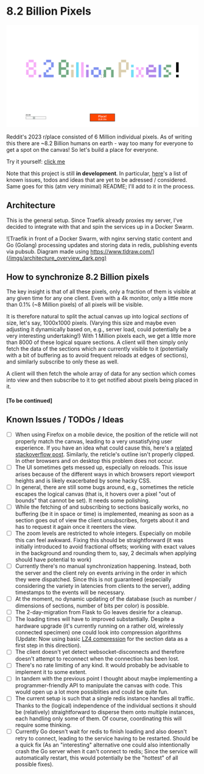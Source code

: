 # 8.2 Billion Pixels

![Screenshot of the website. "8.2 Billion Pixels" has been written as pixel art on the canvas in various pastel colors](/imgs/example_screenshot.png)

Reddit's 2023 r/place consisted of 6 Million individual pixels. As of writing this there are ~8.2 Billion humans on earth - way too many for everyone to get a spot on the canvas! So let's build a place for everyone.

Try it yourself: [click me](https://bipix.m-amthor.com)

Note that this project is still **in development**. In particular, [here](#known-issues--todos--ideas)'s a list of known issues, todos and ideas that are yet to be adressed / considered. Same goes for this (atm very minimal) README; I'll add to it in the process.

## Architecture

This is the general setup. Since Traefik already proxies my server, I've decided to integrate with that and spin the services up in a Docker Swarm.

![Traefik in front of a Docker Swarm, with nginx serving static content and Go (Golang) processing updates and storing data in redis, publishing events via pubsub. Diagram made using https://www.tldraw.com/](/imgs/architecture_overview_dark.png)

## How to synchronize 8.2 Billion pixels

The key insight is that of all these pixels, only a fraction of them is visible at any given time for any one client. Even with a 4k monitor, only a little more than 0.1% (~8 Million pixels) of all pixels will be visible.

It is therefore natural to split the actual canvas up into logical _sections_ of size, let's say, 1000x1000 pixels. (Varying this size and maybe even adjusting it dynamically based on, e.g., server load, could potentially be a very interesting undertaking!) With 1 Million pixels each, we get a little more than 8000 of these logical square sections. A client will then simply only fetch the data of the sections which are currently visible to it (potentially with a bit of buffering as to avoid frequent reloads at edges of sections), and similarly subscribe to only these as well.

A client will then fetch the whole array of data for any section which comes into view and then subscribe to it to get notified about pixels being placed in it.

#### [To be continued]

## Known Issues / TODOs / Ideas

-   [ ] When using Firefox on a mobile device, the position of the reticle will not properly match the canvas, leading to a very unsatisfying user experience. If you have an idea what could cause this, here's a [related stackoverflow post](https://stackoverflow.com/questions/79057124/canvas-content-escapes-canvas-on-mobile-in-firefox). Similarly, the reticle's outline isn't properly clipped. In other browsers and on desktop this problem does not occur.
-   [ ] The UI sometimes gets messed up, especially on reloads. This issue arises because of the different ways in which browsers report viewport heights and is likely exacerbated by some hacky CSS.
-   [ ] In general, there are still some bugs around, e.g., sometimes the reticle escapes the logical canvas (that is, it hovers over a pixel "out of bounds" that cannot be set). It needs some polishing.
-   [ ] While the fetching of and subscribing to sections basically works, no buffering (be it in space or time) is implemented, meaning as soon as a section goes out of view the client unsubscribes, forgets about it and has to request it again once it reenters the view.
-   [ ] The zoom levels are restricted to whole integers. Especially on mobile this can feel awkward. Fixing this should be straightforward (it was initially introduced to avoid fractional offsets; working with exact values in the background and rounding them to, say, 2 decimals when applying should have potential to work)
-   [ ] Currently there's no manual synchronization happening. Instead, both the server and the client rely on events arriving in the order in which they were dispatched. Since this is not guaranteed (especially considering the variety in latencies from clients to the server), adding timestamps to the events will be necessary.
-   [ ] At the moment, no dynamic updating of the database (such as number / dimensions of sections, number of bits per color) is possible.
-   [ ] The 2-day-migration from Flask to Go leaves desirie for a cleanup.
-   [ ] The loading times will have to improved substantially. Despite a hardware upgrade (it's currently running on a rather old, wirelessly connected specimen) one could look into compression algorithms (Update: Now using basic [LZ4 compression](https://github.com/lz4/lz4) for the section data as a first step in this direction).
-   [ ] The client doesn't yet detect websocket-disconnects and therefore doesn't attempt to reconnect when the connection has been lost.
-   [ ] There's no rate limiting of any kind. It would probably be advisable to implement it to some extent.
-   [ ] In tandem with the previous point I thought about maybe implementing a programmer-friendly API to manipulate the canvas with code. This would open up a lot more possiblities and could be quite fun.
-   [ ] The current setup is such that a single redis instance handles all traffic. Thanks to the (logical) independence of the individual sections it should be (relatively) straightforward to disperse them onto multiple instances, each handling only some of them. Of course, coordinating this will require some thinking.
-   [ ] Currently Go doesn't wait for redis to finish loading and also doesn't retry to connect, leading to the service having to be restarted. Should be a quick fix (As an "interesting" alternative one could also intentionally crash the Go server when it can't connect to redis; Since the service will automatically restart, this would potentially be the "hottest" of all possible fixes).
